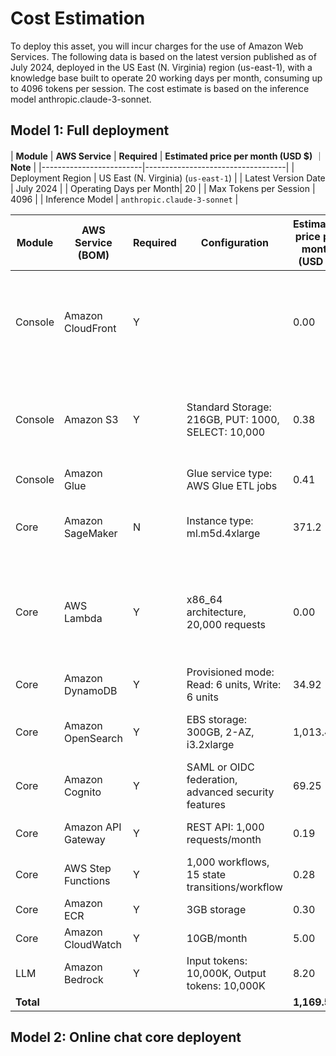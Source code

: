 # Cost Estimation

To deploy this asset, you will incur charges for the use of Amazon Web Services. The following data is based on the latest version published as of July 2024, deployed in the US East (N. Virginia) region (us-east-1), with a knowledge base built to operate 20 working days per month, consuming up to 4096 tokens per session. The cost estimate is based on the inference model anthropic.claude-3-sonnet.

## Model 1: Full deployment

| **Module**           | **AWS Service**                         | **Required** | **Estimated price per month (USD $)** ｜ **Note** |
|-------------------------|-----------------------------------|
| Deployment Region       | US East (N. Virginia) (`us-east-1`) |
| Latest Version Date     | July 2024                        |
| Operating Days per Month| 20                               |
| Max Tokens per Session  | 4096                             |
| Inference Model         | `anthropic.claude-3-sonnet`      |

| Module               | AWS Service (BOM)   | Required | Configuration                        | Estimated price per month (USD $) | Note                                                                                                                |
|----------------------|---------------------|----------|--------------------------------------|------------------------------------|---------------------------------------------------------------------------------------------------------------------|
| Console              | Amazon CloudFront  | Y        |                                      | 0.00                               | Starting from December 1, 2021, the first 1TB of data transferred to the internet each month is free.               |
| Console              | Amazon S3          | Y        | Standard Storage: 216GB, PUT: 1000, SELECT: 10,000 | 0.38                  | Visiting the UI 10 times/workday generates logs and assets totaling ~216GB/month.                                   |
| Console              | Amazon Glue        |          | Glue service type: AWS Glue ETL jobs | 0.41                               | 1 DPU per job x 0.83 hours                                                                                          |
| Core                 | Amazon SageMaker   | N        | Instance type: ml.m5d.4xlarge        | 371.2                             | 38.00 instance hours/month x 0.94 USD + 10GB/month x 0.14 USD                                                       |
| Core                 | AWS Lambda         | Y        | x86_64 architecture, 20,000 requests| 0.00                               | Lambda free tier includes 1M free requests/month and 400,000 GB-seconds of compute time per month.                  |
| Core                 | Amazon DynamoDB    | Y        | Provisioned mode: Read: 6 units, Write: 6 units | 34.92 | 12 tables, 1GB storage/table                                                                                      |
| Core                 | Amazon OpenSearch  | Y        | EBS storage: 300GB, 2-AZ, i3.2xlarge | 1,013.43                          | Total includes instance cost + EBS provisioning                                                                     |
| Core                 | Amazon Cognito     | Y        | SAML or OIDC federation, advanced security features | 69.25 | 100,000 MAUs x 0.08 USD + other costs                                                                              |
| Core                 | Amazon API Gateway | Y        | REST API: 1,000 requests/month       | 0.19                               | WebSocket API: 1,000 connections/day                                                                                |
| Core                 | AWS Step Functions | Y        | 1,000 workflows, 15 state transitions/workflow | 0.28                 |                                                                                                                     |
| Core                 | Amazon ECR         | Y        | 3GB storage                          | 0.30                               | No cross-region data                                                                                                 |
| Core                 | Amazon CloudWatch  | Y        | 10GB/month                           | 5.00                               |                                                                                                                     |
| LLM                  | Amazon Bedrock     | Y        | Input tokens: 10,000K, Output tokens: 10,000K | 8.20                   | Embedding model: 0.20 USD                                                                                           |
| **Total**            |                     |          |                                      | **1,169.52**                       |                                                                                                                     |


## Model 2: Online chat core deployent